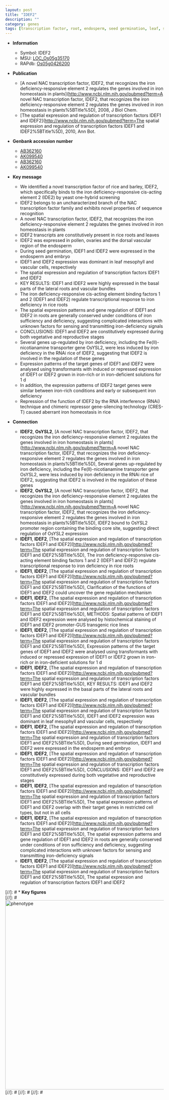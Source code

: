 ```yaml
---
layout: post
title: "IDEF2"
description: ""
category: genes
tags: [transcription factor, root, endosperm, seed germination, leaf, seed, lateral root, vascular bundle, vegetative, transporter, reproductive, iron, homeostasis, pollen]
---
```


* **Information**  
    + Symbol: IDEF2  
    + MSU: [LOC_Os05g35170](http://rice.plantbiology.msu.edu/cgi-bin/ORF_infopage.cgi?orf=LOC_Os05g35170)  
    + RAPdb: [Os05g0426200](http://rapdb.dna.affrc.go.jp/viewer/gbrowse_details/irgsp1?name=Os05g0426200)  

* **Publication**  
    + [A novel NAC transcription factor, IDEF2, that recognizes the iron deficiency-responsive element 2 regulates the genes involved in iron homeostasis in plants](http://www.ncbi.nlm.nih.gov/pubmed?term=A novel NAC transcription factor, IDEF2, that recognizes the iron deficiency-responsive element 2 regulates the genes involved in iron homeostasis in plants%5BTitle%5D), 2008, J Biol Chem.
    + [The spatial expression and regulation of transcription factors IDEF1 and IDEF2](http://www.ncbi.nlm.nih.gov/pubmed?term=The spatial expression and regulation of transcription factors IDEF1 and IDEF2%5BTitle%5D), 2010, Ann Bot.

* **Genbank accession number**  
    + [AB362160](http://www.ncbi.nlm.nih.gov/nuccore/AB362160)
    + [AK099540](http://www.ncbi.nlm.nih.gov/nuccore/AK099540)
    + [AB362160](http://www.ncbi.nlm.nih.gov/nuccore/AB362160)
    + [AK099540](http://www.ncbi.nlm.nih.gov/nuccore/AK099540)

* **Key message**  
    + We identified a novel transcription factor of rice and barley, IDEF2, which specifically binds to the iron deficiency-responsive cis-acting element 2 (IDE2) by yeast one-hybrid screening
    + IDEF2 belongs to an uncharacterized branch of the NAC transcription factor family and exhibits novel properties of sequence recognition
    + A novel NAC transcription factor, IDEF2, that recognizes the iron deficiency-responsive element 2 regulates the genes involved in iron homeostasis in plants
    + IDEF2 transcripts are constitutively present in rice roots and leaves
    + IDEF2 was expressed in pollen, ovaries and the dorsal vascular region of the endosperm
    + During seed germination, IDEF1 and IDEF2 were expressed in the endosperm and embryo
    + IDEF1 and IDEF2 expression was dominant in leaf mesophyll and vascular cells, respectively
    + The spatial expression and regulation of transcription factors IDEF1 and IDEF2
    + KEY RESULTS: IDEF1 and IDEF2 were highly expressed in the basal parts of the lateral roots and vascular bundles
    + The iron deficiency-responsive cis-acting element binding factors 1 and 2 (IDEF1 and IDEF2) regulate transcriptional response to iron deficiency in rice roots
    + The spatial expression patterns and gene regulation of IDEF1 and IDEF2 in roots are generally conserved under conditions of iron sufficiency and deficiency, suggesting complicated interactions with unknown factors for sensing and transmitting iron-deficiency signals
    + CONCLUSIONS: IDEF1 and IDEF2 are constitutively expressed during both vegetative and reproductive stages
    + Several genes up-regulated by iron deficiency, including the Fe(II)-nicotianamine transporter gene OsYSL2, were less induced by iron deficiency in the RNAi rice of IDEF2, suggesting that IDEF2 is involved in the regulation of these genes
    + Expression patterns of the target genes of IDEF1 and IDEF2 were analysed using transformants with induced or repressed expression of IDEF1 or IDEF2 grown in iron-rich or in iron-deficient solutions for 1 d
    + In addition, the expression patterns of IDEF2 target genes were similar between iron-rich conditions and early or subsequent iron deficiency
    + Repression of the function of IDEF2 by the RNA interference (RNAi) technique and chimeric repressor gene-silencing technology (CRES-T) caused aberrant iron homeostasis in rice

* **Connection**  
    + __IDEF2__, __OsYSL2__, [A novel NAC transcription factor, IDEF2, that recognizes the iron deficiency-responsive element 2 regulates the genes involved in iron homeostasis in plants](http://www.ncbi.nlm.nih.gov/pubmed?term=A novel NAC transcription factor, IDEF2, that recognizes the iron deficiency-responsive element 2 regulates the genes involved in iron homeostasis in plants%5BTitle%5D), Several genes up-regulated by iron deficiency, including the Fe(II)-nicotianamine transporter gene OsYSL2, were less induced by iron deficiency in the RNAi rice of IDEF2, suggesting that IDEF2 is involved in the regulation of these genes
    + __IDEF2__, __OsYSL2__, [A novel NAC transcription factor, IDEF2, that recognizes the iron deficiency-responsive element 2 regulates the genes involved in iron homeostasis in plants](http://www.ncbi.nlm.nih.gov/pubmed?term=A novel NAC transcription factor, IDEF2, that recognizes the iron deficiency-responsive element 2 regulates the genes involved in iron homeostasis in plants%5BTitle%5D), IDEF2 bound to OsYSL2 promoter region containing the binding core site, suggesting direct regulation of OsYSL2 expression
    + __IDEF1__, __IDEF2__, [The spatial expression and regulation of transcription factors IDEF1 and IDEF2](http://www.ncbi.nlm.nih.gov/pubmed?term=The spatial expression and regulation of transcription factors IDEF1 and IDEF2%5BTitle%5D), The iron deficiency-responsive cis-acting element binding factors 1 and 2 (IDEF1 and IDEF2) regulate transcriptional response to iron deficiency in rice roots
    + __IDEF1__, __IDEF2__, [The spatial expression and regulation of transcription factors IDEF1 and IDEF2](http://www.ncbi.nlm.nih.gov/pubmed?term=The spatial expression and regulation of transcription factors IDEF1 and IDEF2%5BTitle%5D), Clarification of the functions of IDEF1 and IDEF2 could uncover the gene regulation mechanism
    + __IDEF1__, __IDEF2__, [The spatial expression and regulation of transcription factors IDEF1 and IDEF2](http://www.ncbi.nlm.nih.gov/pubmed?term=The spatial expression and regulation of transcription factors IDEF1 and IDEF2%5BTitle%5D), METHODS: Spatial patterns of IDEF1 and IDEF2 expression were analysed by histochemical staining of IDEF1 and IDEF2 promoter-GUS transgenic rice lines
    + __IDEF1__, __IDEF2__, [The spatial expression and regulation of transcription factors IDEF1 and IDEF2](http://www.ncbi.nlm.nih.gov/pubmed?term=The spatial expression and regulation of transcription factors IDEF1 and IDEF2%5BTitle%5D), Expression patterns of the target genes of IDEF1 and IDEF2 were analysed using transformants with induced or repressed expression of IDEF1 or IDEF2 grown in iron-rich or in iron-deficient solutions for 1 d
    + __IDEF1__, __IDEF2__, [The spatial expression and regulation of transcription factors IDEF1 and IDEF2](http://www.ncbi.nlm.nih.gov/pubmed?term=The spatial expression and regulation of transcription factors IDEF1 and IDEF2%5BTitle%5D), KEY RESULTS: IDEF1 and IDEF2 were highly expressed in the basal parts of the lateral roots and vascular bundles
    + __IDEF1__, __IDEF2__, [The spatial expression and regulation of transcription factors IDEF1 and IDEF2](http://www.ncbi.nlm.nih.gov/pubmed?term=The spatial expression and regulation of transcription factors IDEF1 and IDEF2%5BTitle%5D), IDEF1 and IDEF2 expression was dominant in leaf mesophyll and vascular cells, respectively
    + __IDEF1__, __IDEF2__, [The spatial expression and regulation of transcription factors IDEF1 and IDEF2](http://www.ncbi.nlm.nih.gov/pubmed?term=The spatial expression and regulation of transcription factors IDEF1 and IDEF2%5BTitle%5D), During seed germination, IDEF1 and IDEF2 were expressed in the endosperm and embryo
    + __IDEF1__, __IDEF2__, [The spatial expression and regulation of transcription factors IDEF1 and IDEF2](http://www.ncbi.nlm.nih.gov/pubmed?term=The spatial expression and regulation of transcription factors IDEF1 and IDEF2%5BTitle%5D), CONCLUSIONS: IDEF1 and IDEF2 are constitutively expressed during both vegetative and reproductive stages
    + __IDEF1__, __IDEF2__, [The spatial expression and regulation of transcription factors IDEF1 and IDEF2](http://www.ncbi.nlm.nih.gov/pubmed?term=The spatial expression and regulation of transcription factors IDEF1 and IDEF2%5BTitle%5D), The spatial expression patterns of IDEF1 and IDEF2 overlap with their target genes in restricted cell types, but not in all cells
    + __IDEF1__, __IDEF2__, [The spatial expression and regulation of transcription factors IDEF1 and IDEF2](http://www.ncbi.nlm.nih.gov/pubmed?term=The spatial expression and regulation of transcription factors IDEF1 and IDEF2%5BTitle%5D), The spatial expression patterns and gene regulation of IDEF1 and IDEF2 in roots are generally conserved under conditions of iron sufficiency and deficiency, suggesting complicated interactions with unknown factors for sensing and transmitting iron-deficiency signals
    + __IDEF1__, __IDEF2__, [The spatial expression and regulation of transcription factors IDEF1 and IDEF2](http://www.ncbi.nlm.nih.gov/pubmed?term=The spatial expression and regulation of transcription factors IDEF1 and IDEF2%5BTitle%5D), The spatial expression and regulation of transcription factors IDEF1 and IDEF2

[//]: # * **Key figures**  
[//]: # <img src="http://funRiceGenes.github.io/images/IDEF2.pheno.png" alt="phenotype"  style="width: 600px;"/>
[//]: # 
[//]: # 
[//]: # 

